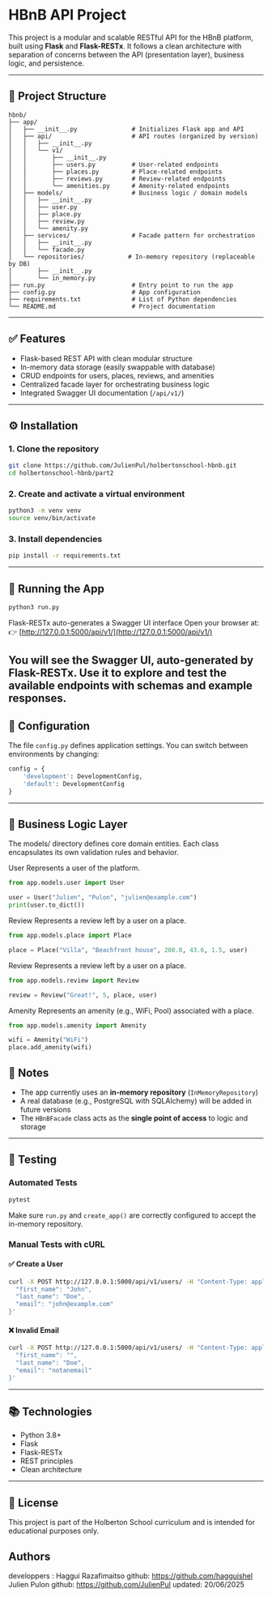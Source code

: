 # HBnB API Project

This project is a modular and scalable RESTful API for the HBnB platform, built using **Flask** and **Flask-RESTx**. It follows a clean architecture with separation of concerns between the API (presentation layer), business logic, and persistence.

---

## 📁 Project Structure

```
hbnb/
├── app/
│   ├── __init__.py               # Initializes Flask app and API
│   ├── api/                      # API routes (organized by version)
│   │   ├── __init__.py
│   │   └── v1/
│   │       ├── __init__.py
│   │       ├── users.py          # User-related endpoints
│   │       ├── places.py         # Place-related endpoints
│   │       ├── reviews.py        # Review-related endpoints
│   │       └── amenities.py      # Amenity-related endpoints
│   ├── models/                   # Business logic / domain models
│   │   ├── __init__.py
│   │   ├── user.py
│   │   ├── place.py
│   │   ├── review.py
│   │   └── amenity.py
│   ├── services/                 # Facade pattern for orchestration
│   │   ├── __init__.py
│   │   └── facade.py
│   └── repositories/            # In-memory repository (replaceable by DB)
│       ├── __init__.py
│       └── in_memory.py
├── run.py                        # Entry point to run the app
├── config.py                     # App configuration
├── requirements.txt              # List of Python dependencies
└── README.md                     # Project documentation
```

---

## ✅ Features

- Flask-based REST API with clean modular structure
- In-memory data storage (easily swappable with database)
- CRUD endpoints for users, places, reviews, and amenities
- Centralized facade layer for orchestrating business logic
- Integrated Swagger UI documentation (`/api/v1/`)

---

## ⚙️ Installation

### 1. Clone the repository

```bash
git clone https://github.com/JulienPul/holbertonschool-hbnb.git
cd holbertonschool-hbnb/part2
```

### 2. Create and activate a virtual environment

```bash
python3 -m venv venv
source venv/bin/activate
```

### 3. Install dependencies

```bash
pip install -r requirements.txt
```

---

## 🚀 Running the App

```bash
python3 run.py
```
Flask-RESTx auto-generates a Swagger UI interface
Open your browser at:  
👉 [http://127.0.0.1:5000/api/v1/](http://127.0.0.1:5000/api/v1/)

You will see the **Swagger UI**, auto-generated by Flask-RESTx.
Use it to explore and test the available endpoints with schemas and example responses.
---

## 🔧 Configuration

The file `config.py` defines application settings. You can switch between environments by changing:

```python
config = {
    'development': DevelopmentConfig,
    'default': DevelopmentConfig
}
```

---

## 🧠 Business Logic Layer

The models/ directory defines core domain entities. Each class encapsulates its own validation rules and behavior.

User
Represents a user of the platform.

```python
from app.models.user import User

user = User("Julien", "Pulon", "julien@example.com")
print(user.to_dict())
```

Review
Represents a review left by a user on a place.

```python
from app.models.place import Place

place = Place("Villa", "Beachfront house", 200.0, 43.6, 1.5, user)
```

Review
Represents a review left by a user on a place.

```python
from app.models.review import Review

review = Review("Great!", 5, place, user)
```

Amenity
Represents an amenity (e.g., WiFi, Pool) associated with a place.

```python
from app.models.amenity import Amenity

wifi = Amenity("WiFi")
place.add_amenity(wifi)
```


## 📌 Notes

- The app currently uses an **in-memory repository** (`InMemoryRepository`)  
- A real database (e.g., PostgreSQL with SQLAlchemy) will be added in future versions  
- The `HBnBFacade` class acts as the **single point of access** to logic and storage

---

## 🧪 Testing

### Automated Tests

```bash
pytest
```

Make sure `run.py` and `create_app()` are correctly configured to accept the in-memory repository.

### Manual Tests with cURL

#### ✅ Create a User

```bash
curl -X POST http://127.0.0.1:5000/api/v1/users/ -H "Content-Type: application/json" -d '{
  "first_name": "John",
  "last_name": "Doe",
  "email": "john@example.com"
}'
```

#### ❌ Invalid Email

```bash
curl -X POST http://127.0.0.1:5000/api/v1/users/ -H "Content-Type: application/json" -d '{
  "first_name": "",
  "last_name": "Doe",
  "email": "notanemail"
}'
```

---

## 📚 Technologies

- Python 3.8+
- Flask
- Flask-RESTx
- REST principles
- Clean architecture

---

## 🧾 License

This project is part of the Holberton School curriculum and is intended for educational purposes only.

## Authors
developpers :
Haggui Razafimaitso
github: https://github.com/hagguishel
Julien Pulon
github: https://github.com/JulienPul
updated: 20/06/2025
